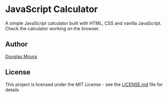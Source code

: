 # JavaScript Calculator

A simple JavaScript calculator built with HTML, CSS and vanilla JavaScript.
Check the calculator working on the browser.

## Author

[Douglas Moura](http://douglasmoura.dev)

## License

This project is licensed under the MIT License - see the [LICENSE.md](LICENSE.md) file for details